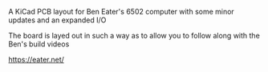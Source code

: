 A KiCad PCB layout for Ben Eater's 6502 computer with some minor updates and an expanded I/O

The board is layed out in such a way as to allow you to follow along with the Ben's build videos

https://eater.net/
